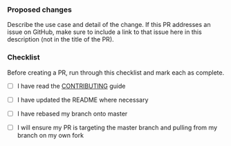 ### Proposed changes
Describe the use case and detail of the change. If this PR addresses an issue on GitHub, make sure to include a link to that issue here in this description (not in the title of the PR).

### Checklist
Before creating a PR, run through this checklist and mark each as complete.

- [ ] I have read the [CONTRIBUTING](https://github.com/nginxinc/nginx-prometheus-exporter/blob/master/CONTRIBUTING.md) guide
- [ ] I have updated the README where necessary
- [ ] I have rebased my branch onto master
- [ ] I will ensure my PR is targeting the master branch and pulling from my branch on my own fork

